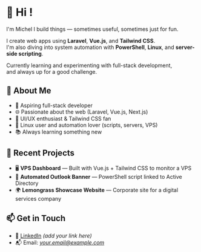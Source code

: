 # 👋 Hi !

I'm Michel
I build things — sometimes useful, sometimes just for fun.

I create web apps using **Laravel**, **Vue.js**, and **Tailwind CSS**.  
I'm also diving into system automation with **PowerShell**, **Linux**, and **server-side scripting**.

Currently learning and experimenting with full-stack development,  
and always up for a good challenge.

## 🚀 About Me

- 🔧 Aspiring full-stack developer  
- 🌐 Passionate about the web (Laravel, Vue.js, Next.js)  
- 🎨 UI/UX enthusiast & Tailwind CSS fan  
- 🐧 Linux user and automation lover (scripts, servers, VPS)  
- 📚 Always learning something new

## 🔭 Recent Projects

- 🖥️ **VPS Dashboard** — Built with Vue.js + Tailwind CSS to monitor a VPS  
- 💼 **Automated Outlook Banner** — PowerShell script linked to Active Directory  
- 🌍 **Lemongrass Showcase Website** — Corporate site for a digital services company

## 📫 Get in Touch

- 💼 [LinkedIn](https://www.linkedin.com/) *(add your link here)*  
- 📬 Email: *your.email@example.com*
